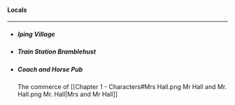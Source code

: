 #### Locals
---
- ##### Iping Village
 
- ##### Train Station Bramblehust
- ##### Coach and Horse Pub
	The commerce of [[Chapter 1 - Characters#Mrs Hall.png Mr Hall and Mr. Hall.png Mr. Hall|Mrs and Mr Hall]]